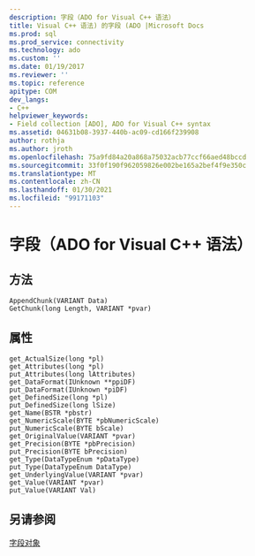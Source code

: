 ```yaml
---
description: 字段（ADO for Visual C++ 语法）
title: Visual C++ 语法) 的字段 (ADO |Microsoft Docs
ms.prod: sql
ms.prod_service: connectivity
ms.technology: ado
ms.custom: ''
ms.date: 01/19/2017
ms.reviewer: ''
ms.topic: reference
apitype: COM
dev_langs:
- C++
helpviewer_keywords:
- Field collection [ADO], ADO for Visual C++ syntax
ms.assetid: 04631b08-3937-440b-ac09-cd166f239908
author: rothja
ms.author: jroth
ms.openlocfilehash: 75a9fd84a20a868a75032acb77ccf66aed48bccd
ms.sourcegitcommit: 33f0f190f962059826e002be165a2bef4f9e350c
ms.translationtype: MT
ms.contentlocale: zh-CN
ms.lasthandoff: 01/30/2021
ms.locfileid: "99171103"
---
```

# <a name="field-ado-for-visual-c-syntax"></a>字段（ADO for Visual C++ 语法）
## <a name="methods"></a>方法  
  
```  
AppendChunk(VARIANT Data)  
GetChunk(long Length, VARIANT *pvar)  
```  
  
## <a name="properties"></a>属性  
  
```  
get_ActualSize(long *pl)  
get_Attributes(long *pl)  
put_Attributes(long lAttributes)  
get_DataFormat(IUnknown **ppiDF)  
put_DataFormat(IUnknown *piDF)  
get_DefinedSize(long *pl)  
put_DefinedSize(long lSize)  
get_Name(BSTR *pbstr)  
get_NumericScale(BYTE *pbNumericScale)  
put_NumericScale(BYTE bScale)  
get_OriginalValue(VARIANT *pvar)  
get_Precision(BYTE *pbPrecision)  
put_Precision(BYTE bPrecision)  
get_Type(DataTypeEnum *pDataType)  
put_Type(DataTypeEnum DataType)  
get_UnderlyingValue(VARIANT *pvar)  
get_Value(VARIANT *pvar)  
put_Value(VARIANT Val)  
```  
  
## <a name="see-also"></a>另请参阅  
 [字段对象](../../../ado/reference/ado-api/field-object.md)

